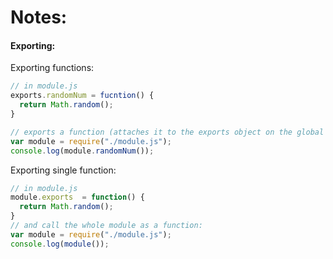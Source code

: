 # Notes:

#### Exporting:
Exporting functions:
```js
// in module.js
exports.randomNum = fucntion() {
  return Math.random();
}

// exports a function (attaches it to the exports object on the global node object) and you can require the module and call the function like so:
var module = require("./module.js");
console.log(module.randomNum());
```
Exporting single function:
```js
// in module.js
module.exports  = function() {
  return Math.random();
}
// and call the whole module as a function:
var module = require("./module.js");
console.log(module());
```
